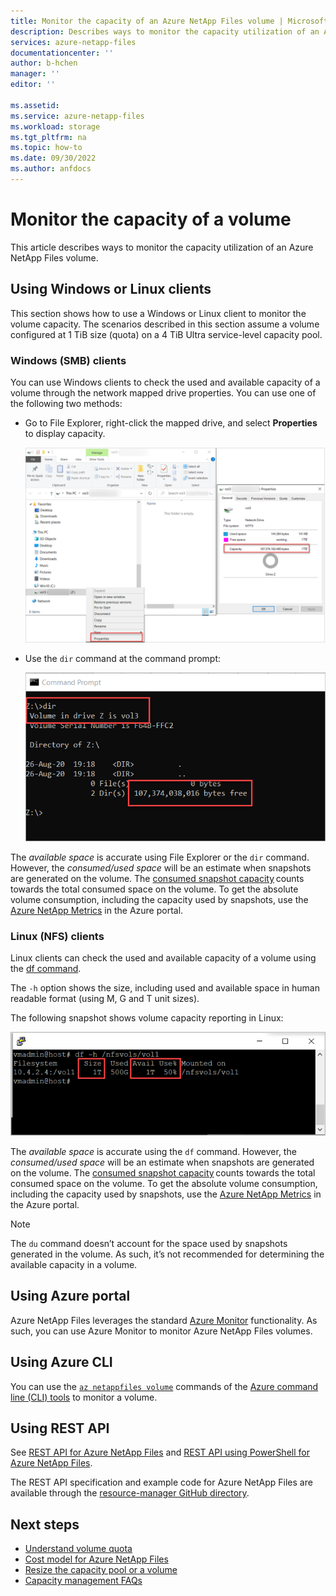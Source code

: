```yaml
---
title: Monitor the capacity of an Azure NetApp Files volume | Microsoft Docs
description: Describes ways to monitor the capacity utilization of an Azure NetApp Files volume.  
services: azure-netapp-files
documentationcenter: ''
author: b-hchen
manager: ''
editor: ''

ms.assetid:
ms.service: azure-netapp-files
ms.workload: storage
ms.tgt_pltfrm: na
ms.topic: how-to
ms.date: 09/30/2022
ms.author: anfdocs
---
```

# Monitor the capacity of a volume  

This article describes ways to monitor the capacity utilization of an Azure NetApp Files volume.  

## Using Windows or Linux clients

This section shows how to use a Windows or Linux client to monitor the volume capacity. The scenarios described in this section assume a volume configured at 1 TiB size (quota) on a 4 TiB Ultra service-level capacity pool. 

### Windows (SMB) clients

You can use Windows clients to check the used and available capacity of a volume through the network mapped drive properties. You can use one of the following two methods: 

* Go to File Explorer, right-click the mapped drive, and select **Properties** to display capacity.  

    [ ![Screenshot that shows Explorer drive properties and volume properties.](../media/azure-netapp-files/monitor-explorer-drive-properties.png) ](../media/azure-netapp-files/monitor-explorer-drive-properties.png#lightbox)

* Use the `dir` command at the command prompt: 

    ![Screenshot that shows using the dir command to display capacity.](../media/azure-netapp-files/monitor-volume-properties-dir-command.png) 

The *available space* is accurate using File Explorer or the `dir` command. However, the *consumed/used space* will be an estimate when snapshots are generated on the volume. The [consumed snapshot capacity](azure-netapp-files-cost-model.md#capacity-consumption-of-snapshots) counts towards the total consumed space on the volume. To get the absolute volume consumption, including the capacity used by snapshots, use the [Azure NetApp Metrics](azure-netapp-files-metrics.md#volumes) in the Azure portal. 

### Linux (NFS) clients 

Linux clients can check the used and available capacity of a volume using the [df command](https://linux.die.net/man/1/df).  

The `-h` option shows the size, including used and available space in human readable format (using M, G and T unit sizes).

The following snapshot shows volume capacity reporting in Linux:

![Screenshot that shows volume capacity reporting in Linux.](../media/azure-netapp-files/monitor-volume-properties-linux-command.png) 

The *available space* is accurate using the `df` command. However, the *consumed/used space* will be an estimate when snapshots are generated on the volume. The [consumed snapshot capacity](azure-netapp-files-cost-model.md#capacity-consumption-of-snapshots) counts towards the total consumed space on the volume. To get the absolute volume consumption, including the capacity used by snapshots, use the [Azure NetApp Metrics](azure-netapp-files-metrics.md#volumes) in the Azure portal. 

> [!NOTE]
> The `du` command doesn’t account for the space used by snapshots generated in the volume. As such, it’s not recommended for determining the available capacity in a volume.

## Using Azure portal
Azure NetApp Files leverages the standard [Azure Monitor](../azure-monitor/overview.md) functionality. As such, you can use Azure Monitor to monitor Azure NetApp Files volumes.  

## Using Azure CLI  

You can use the [`az netappfiles volume`](/cli/azure/netappfiles/volume) commands of the [Azure command line (CLI) tools](azure-netapp-files-sdk-cli.md) to monitor a volume.
 
## Using REST API  

See [REST API for Azure NetApp Files](azure-netapp-files-develop-with-rest-api.md) and [REST API using PowerShell for Azure NetApp Files](develop-rest-api-powershell.md). 

The REST API specification and example code for Azure NetApp Files are available through the [resource-manager GitHub directory](https://github.com/Azure/azure-rest-api-specs/tree/main/specification/netapp/resource-manager/Microsoft.NetApp/stable). 

## Next steps

* [Understand volume quota](volume-quota-introduction.md)
* [Cost model for Azure NetApp Files](azure-netapp-files-cost-model.md)
* [Resize the capacity pool or a volume](azure-netapp-files-resize-capacity-pools-or-volumes.md)
* [Capacity management FAQs](faq-capacity-management.md)
